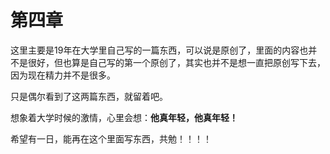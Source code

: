 # 第四章

这里主要是19年在大学里自己写的一篇东西，可以说是原创了，里面的内容也并不是很好，但也算是自己写的第一个原创了，其实也并不是想一直把原创写下去，因为现在精力并不是很多。

只是偶尔看到了这两篇东西，就留着吧。

想象着大学时候的激情，心里会想：**他真年轻，他真年轻！**

希望有一日，能再在这个里面写东西，共勉！！！！

